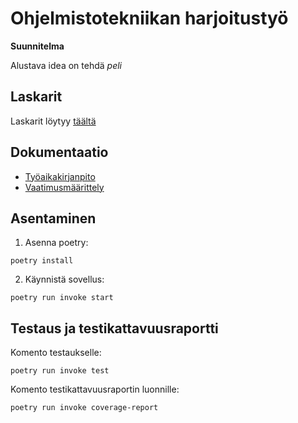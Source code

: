 # Ohjelmistotekniikan harjoitustyö

**Suunnitelma**

Alustava idea on tehdä *peli*

## Laskarit
Laskarit löytyy [täältä](./laskarit)

## Dokumentaatio

- [Työaikakirjanpito](./dokumentaatio/tuntikirjanpito.md)
- [Vaatimusmäärittely](./dokumentaatio/vaatimusmaarittely.md)


## Asentaminen

1. Asenna poetry:

```
poetry install
```

2. Käynnistä sovellus:
```
poetry run invoke start
```


## Testaus ja testikattavuusraportti

Komento testaukselle:

```
poetry run invoke test
```

Komento testikattavuusraportin luonnille:

```
poetry run invoke coverage-report
```





